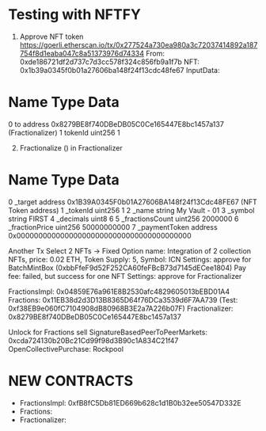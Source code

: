 # Testing with NFTFY
1. Approve NFT token
https://goerli.etherscan.io/tx/0x277524a730ea980a3c72037414892a187754f8d1eaba047c8a51373976d74334
From: 0xde186721df2d737c7d3cc578f324c856fb9a1f7b
NFT: 0x1b39a0345f0b01a27606ba148f24f13cdc48fe67
InputData: 
#	Name	Type	   Data
0	to	    address	   0x8279BE8f740DBeDB05C0Ce165447E8bc1457a137 (Fractionalizer)
1	tokenId	uint256	   1

2. Fractionalize () in Fractionalizer
#	Name	        Type	    Data
0	_target	        address	    0x1B39A0345F0b01A27606BA148f24f13Cdc48FE67 (NFT Token address)
1	_tokenId	    uint256	    1
2	_name	        string	    My Vault - 01
3	_symbol	        string	    FIRST
4	_decimals	    uint8	    6
5	_fractionsCount	uint256	    2000000
6	_fractionPrice	uint256	    50000000000
7	_paymentToken	address	    0x0000000000000000000000000000000000000000

Another Tx
Select 2 NFTs -> Fixed Option
name: Integration of 2 collection NFTs, price: 0.02 ETH, Token Supply: 5, Symbol: ICN
Settings: approve for BatchMintBox (0xbbFfeF9d52F252CA60feFBcB73d7145dECee1804)
Pay fee: failed, but success for one NFT
Settings: approve for Fractionalizer

FractionsImpl: 0x04859E76a961E8B2530afc4829605013bEBD01A4
Fractions: 0x11EB38d2d3D13B8365D64f76DCa3539d6F7AA739 (Test: 0xf38EB9e060fC7104908dB80968B3E2a7A226b07F)
Fractionalizer: 0x8279BE8f740DBeDB05C0Ce165447E8bc1457a137

Unlock for Fractions sell
SignatureBasedPeerToPeerMarkets: 0xcda724130b20Bc21Cd99f98d3B90c1A834C21f47
OpenCollectivePurchase: Rockpool

# NEW CONTRACTS
- FractionsImpl: 0xfB8fC5Db81ED669b628c1d1B0b32ee50547D332E  
- Fractions: 
- Fractionalizer: 

